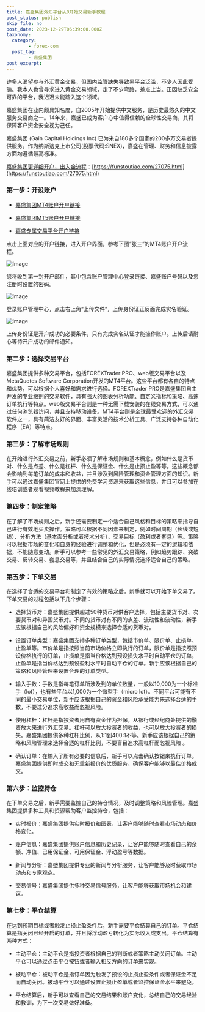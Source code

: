 ```yaml
---
title: 嘉盛集团外汇平台从0开始交易新手教程
post_status: publish
skip_file: no
post_date: 2023-12-29T06:39:00.000Z
taxonomy:
  category:
        - forex-com
  post_tag:
        - 嘉盛集团
post_excerpt: 
---
```

许多人渴望参与外汇黄金交易，但国内监管缺失导致黑平台泛滥，不少人因此受骗。我本人也曾寻求进入黄金交易领域，走了不少弯路，差点上当。正因缺乏安全可靠的平台，我迟迟未能踏入这个领域。

嘉盛集团在业内颇具知名度，自2005年开始提供中文服务，是历史最悠久的中文服务交易商之一。14年来，嘉盛已成为客户心中值得信赖的全球性交易商，其将保障客户资金安全视为己任。

嘉盛集团 (Gain Capital Holdings Inc) 已为来自180多个国家的200多万交易者提供服务。作为纳斯达克上市公司(股票代码:SNEX)，嘉盛在管理、财务和信息披露方面均遵循最高标准。

[嘉盛集团更详细开户，出入金流程](https://funstoutiao.com/27075.html)：[https://funstoutiao.com/27075.html](https://funstoutiao.com/27075.html)

### 第一步：开设账户

* [嘉盛集团MT4账户开户链接](https://s.ssgg.net/jsmt4)

* [嘉盛集团MT5账户开户链接](https://s.ssgg.net/jsmt5)

* [嘉盛专属交易平台开户链接](https://s.ssgg.net/js)

点击上面对应的开户链接，进入开户界面，参考下图“张三”的MT4账户开户流程。

![Image](https://prod-files-secure.s3.us-west-2.amazonaws.com/39ed1227-6d7d-4570-be36-9ccd4a2c4241/7a167aea-686b-400d-af59-4e18eb607a40/640.png?X-Amz-Algorithm=AWS4-HMAC-SHA256&X-Amz-Content-Sha256=UNSIGNED-PAYLOAD&X-Amz-Credential=ASIAZI2LB4663SI4JWXD%2F20250507%2Fus-west-2%2Fs3%2Faws4_request&X-Amz-Date=20250507T101310Z&X-Amz-Expires=3600&X-Amz-Security-Token=IQoJb3JpZ2luX2VjELH%2F%2F%2F%2F%2F%2F%2F%2F%2F%2FwEaCXVzLXdlc3QtMiJIMEYCIQDmJKdiaZvWBcj1cibsbCmOGTnZ%2FMH0ksC4iTQHafBDNwIhAIP3DrY1GTLyx3ZgFP2fv0kLpP%2FUbhEa206YuN8s0zjLKv8DCFkQABoMNjM3NDIzMTgzODA1Igyt%2FqFNbcekyzP%2BWUYq3APz0Jn7XRx8f%2BhQRdTfZcyWYZj%2F2LnEV5YakblC5xIeQpTgNUcArp1Ixr4FTfXV77FTpt%2F9jwjGJZYVcb08LE1eaEkEanXv%2FLUzQjk%2FzVLMJH0gUTuutFRBF6JvJhDyM9VebtTBJosohubQBM%2FvsmpXW%2Fsfwqjq%2Fa7O2iw6%2FxZ9cA6pszdq4tgAVVwnzxV22ll9Abh9PTXasgt5kaxs6HRX%2F%2B2RgHFuiSg0j%2FmvxWz0m9cx7ozM49POECndOLDC76JBsu4jmK%2BGTZZeeP1xwNyxqNl3Akl5A2kBTfqxY5dGOoV7KY36Mk%2B7Dxc3503BYtPIIDRNm3%2Busms0FPIyQ%2BUsNxJfETSk79%2FfcGBD1hxxg8CcUdFnubnyxYEOuQ1IipZEn5DuJR%2FSNGGEhes02o%2F1VNGhRbk9d0ZMXPTkBAOqmv3eCbP1%2Bp18FT8hXRxFkigk3JXr0jle08ZDosyXVHg%2FCS4kBW2ivplC%2FADuK5HF%2BXOFFiHlBsNI8LXfKpqSj4cwpOiXVt49rAhAo7ea7lGB9aJQFUd4OP5J4wWPfK30PqewkrUiHQ0fGc71ne90oOqyhzk%2BQXTFGxJ4Hy2kwZmPAulOHaJ6tdflQ3ANdZ1m1WfGoNolwb4RKU3KuTDYsezABjqkAQ85gjDcEdbYc229WjNl97PWJOCptynq199mDEMXVA7lEsLc3hu6IEjKocqTkh88PvXvRgHzGvOR6FZBMHDq105WbaJmE9SgRfR2G1m0FD81zPPbUltdDn0K3qkYKuuMLKlA%2F6Vf2uXjFeAQSnY1rsUsbQNKznv4sC4DDivpgZ00GFz7al7WJQ67fDQPyltRD06yzYAKgQaRheO0U33nnBo%2Fhm81&X-Amz-Signature=8f69db94c730b88f02b1c548b590b9fdd5a9b095b9b4b3898ce32532e7d7bca0&X-Amz-SignedHeaders=host&x-id=GetObject)

您将收到第一封开户邮件，其中包含账户管理中心登录链接、嘉盛账户号码以及您注册时设置的密码。

![Image](https://prod-files-secure.s3.us-west-2.amazonaws.com/39ed1227-6d7d-4570-be36-9ccd4a2c4241/eaa1c6b3-2877-4284-a0e1-530e222c27fb/image.png?X-Amz-Algorithm=AWS4-HMAC-SHA256&X-Amz-Content-Sha256=UNSIGNED-PAYLOAD&X-Amz-Credential=ASIAZI2LB4663SI4JWXD%2F20250507%2Fus-west-2%2Fs3%2Faws4_request&X-Amz-Date=20250507T101310Z&X-Amz-Expires=3600&X-Amz-Security-Token=IQoJb3JpZ2luX2VjELH%2F%2F%2F%2F%2F%2F%2F%2F%2F%2FwEaCXVzLXdlc3QtMiJIMEYCIQDmJKdiaZvWBcj1cibsbCmOGTnZ%2FMH0ksC4iTQHafBDNwIhAIP3DrY1GTLyx3ZgFP2fv0kLpP%2FUbhEa206YuN8s0zjLKv8DCFkQABoMNjM3NDIzMTgzODA1Igyt%2FqFNbcekyzP%2BWUYq3APz0Jn7XRx8f%2BhQRdTfZcyWYZj%2F2LnEV5YakblC5xIeQpTgNUcArp1Ixr4FTfXV77FTpt%2F9jwjGJZYVcb08LE1eaEkEanXv%2FLUzQjk%2FzVLMJH0gUTuutFRBF6JvJhDyM9VebtTBJosohubQBM%2FvsmpXW%2Fsfwqjq%2Fa7O2iw6%2FxZ9cA6pszdq4tgAVVwnzxV22ll9Abh9PTXasgt5kaxs6HRX%2F%2B2RgHFuiSg0j%2FmvxWz0m9cx7ozM49POECndOLDC76JBsu4jmK%2BGTZZeeP1xwNyxqNl3Akl5A2kBTfqxY5dGOoV7KY36Mk%2B7Dxc3503BYtPIIDRNm3%2Busms0FPIyQ%2BUsNxJfETSk79%2FfcGBD1hxxg8CcUdFnubnyxYEOuQ1IipZEn5DuJR%2FSNGGEhes02o%2F1VNGhRbk9d0ZMXPTkBAOqmv3eCbP1%2Bp18FT8hXRxFkigk3JXr0jle08ZDosyXVHg%2FCS4kBW2ivplC%2FADuK5HF%2BXOFFiHlBsNI8LXfKpqSj4cwpOiXVt49rAhAo7ea7lGB9aJQFUd4OP5J4wWPfK30PqewkrUiHQ0fGc71ne90oOqyhzk%2BQXTFGxJ4Hy2kwZmPAulOHaJ6tdflQ3ANdZ1m1WfGoNolwb4RKU3KuTDYsezABjqkAQ85gjDcEdbYc229WjNl97PWJOCptynq199mDEMXVA7lEsLc3hu6IEjKocqTkh88PvXvRgHzGvOR6FZBMHDq105WbaJmE9SgRfR2G1m0FD81zPPbUltdDn0K3qkYKuuMLKlA%2F6Vf2uXjFeAQSnY1rsUsbQNKznv4sC4DDivpgZ00GFz7al7WJQ67fDQPyltRD06yzYAKgQaRheO0U33nnBo%2Fhm81&X-Amz-Signature=ea3002e75470059c8cf9dc8192c5d81082c79a4fcda7416854690033576b9616&X-Amz-SignedHeaders=host&x-id=GetObject)

登录账户管理中心，点击右上角“上传文件”，上传身份证正反面完成实名验证。

![Image](https://prod-files-secure.s3.us-west-2.amazonaws.com/39ed1227-6d7d-4570-be36-9ccd4a2c4241/54090639-09fc-46b4-a135-e0289f707147/image.png?X-Amz-Algorithm=AWS4-HMAC-SHA256&X-Amz-Content-Sha256=UNSIGNED-PAYLOAD&X-Amz-Credential=ASIAZI2LB4663SI4JWXD%2F20250507%2Fus-west-2%2Fs3%2Faws4_request&X-Amz-Date=20250507T101310Z&X-Amz-Expires=3600&X-Amz-Security-Token=IQoJb3JpZ2luX2VjELH%2F%2F%2F%2F%2F%2F%2F%2F%2F%2FwEaCXVzLXdlc3QtMiJIMEYCIQDmJKdiaZvWBcj1cibsbCmOGTnZ%2FMH0ksC4iTQHafBDNwIhAIP3DrY1GTLyx3ZgFP2fv0kLpP%2FUbhEa206YuN8s0zjLKv8DCFkQABoMNjM3NDIzMTgzODA1Igyt%2FqFNbcekyzP%2BWUYq3APz0Jn7XRx8f%2BhQRdTfZcyWYZj%2F2LnEV5YakblC5xIeQpTgNUcArp1Ixr4FTfXV77FTpt%2F9jwjGJZYVcb08LE1eaEkEanXv%2FLUzQjk%2FzVLMJH0gUTuutFRBF6JvJhDyM9VebtTBJosohubQBM%2FvsmpXW%2Fsfwqjq%2Fa7O2iw6%2FxZ9cA6pszdq4tgAVVwnzxV22ll9Abh9PTXasgt5kaxs6HRX%2F%2B2RgHFuiSg0j%2FmvxWz0m9cx7ozM49POECndOLDC76JBsu4jmK%2BGTZZeeP1xwNyxqNl3Akl5A2kBTfqxY5dGOoV7KY36Mk%2B7Dxc3503BYtPIIDRNm3%2Busms0FPIyQ%2BUsNxJfETSk79%2FfcGBD1hxxg8CcUdFnubnyxYEOuQ1IipZEn5DuJR%2FSNGGEhes02o%2F1VNGhRbk9d0ZMXPTkBAOqmv3eCbP1%2Bp18FT8hXRxFkigk3JXr0jle08ZDosyXVHg%2FCS4kBW2ivplC%2FADuK5HF%2BXOFFiHlBsNI8LXfKpqSj4cwpOiXVt49rAhAo7ea7lGB9aJQFUd4OP5J4wWPfK30PqewkrUiHQ0fGc71ne90oOqyhzk%2BQXTFGxJ4Hy2kwZmPAulOHaJ6tdflQ3ANdZ1m1WfGoNolwb4RKU3KuTDYsezABjqkAQ85gjDcEdbYc229WjNl97PWJOCptynq199mDEMXVA7lEsLc3hu6IEjKocqTkh88PvXvRgHzGvOR6FZBMHDq105WbaJmE9SgRfR2G1m0FD81zPPbUltdDn0K3qkYKuuMLKlA%2F6Vf2uXjFeAQSnY1rsUsbQNKznv4sC4DDivpgZ00GFz7al7WJQ67fDQPyltRD06yzYAKgQaRheO0U33nnBo%2Fhm81&X-Amz-Signature=c0cafda3982a3d89fccb437a06abf959624337b6b550b2067ee8adcd4a596540&X-Amz-SignedHeaders=host&x-id=GetObject)

上传身份证是开户成功的必要条件，只有完成实名认证才能操作账户。上传后请耐心等待开户成功的邮件通知。

### 第二步：选择交易平台

嘉盛集团提供多种交易平台，包括FOREXTrader PRO、web版交易平台以及MetaQuotes Software Corporation开发的MT4平台。这些平台都有各自的特点和优势，可以根据个人喜好和需求进行选择。FOREXTrader PRO是嘉盛集团自主开发的专业级别的交易软件，具有强大的图表分析功能、自定义指标和策略、高速订单执行等特点。web版交易平台则是一种无需下载安装的在线交易方式，可以通过任何浏览器访问，并且支持移动设备。MT4平台则是全球最受欢迎的外汇交易软件之一，具有简洁友好的界面、丰富灵活的技术分析工具、广泛支持各种自动化程序（EA）等特点。

### 第三步：了解市场规则

在开始进行外汇交易之前，新手必须了解市场规则和基本概念，例如什么是货币对、什么是点差、什么是杠杆、什么是保证金、什么是止损止盈等等。这些概念都会影响到每笔订单的成本和收益，并且涉及到风险管理和资金管理方面的知识。新手可以通过嘉盛集团官网上提供的免费学习资源来获取这些信息，并且可以参加在线培训或者观看视频教程来加深理解。

### 第四步：制定策略

在了解了市场规则之后，新手还需要制定一个适合自己风格和目标的策略来指导自己进行有效地买卖操作。策略可以根据不同因素来制定，例如时间周期（长线或短线）、分析方法（基本面分析或者技术分析）、交易目标（盈利或者套息）等。策略可以根据市场的变化和自身的经验进行调整和优化，但是必须有一定的逻辑和依据，不能随意变动。新手可以参考一些常见的外汇交易策略，例如趋势跟踪、突破交易、反转交易、套息交易等，并且结合自己的实际情况选择适合自己的策略。

### 第五步：下单交易

在选择了合适的交易平台和制定了有效的策略之后，新手就可以开始下单交易了。下单交易的过程包括以下几个步骤：

* 选择货币对：嘉盛集团提供超过50种货币对供客户选择，包括主要货币对、次要货币对和异国货币对。不同的货币对有不同的点差、流动性和波动性，新手应该根据自己的风险偏好和资金规模来选择合适的货币对。

* 设置订单类型：嘉盛集团支持多种订单类型，包括市价单、限价单、止损单、止盈单等。市价单是指按照当前市场价格立即执行的订单，限价单是指按照预设价格执行的订单，止损单是指当价格达到预设损失水平时自动平仓的订单，止盈单是指当价格达到预设盈利水平时自动平仓的订单。新手应该根据自己的策略和风险管理来设置合理的订单类型。

* 输入手数：手数是指每笔订单所涉及到的单位数量，一般以10,000为一个标准手（lot），也有些平台以1,000为一个微型手（micro lot）。不同平台可能有不同的最小交易单位，新手应该根据自己的资金和风险承受能力来选择合适的手数，不要过分追求高收益而忽视风险。

* 使用杠杆：杠杆是指投资者用自有资金作为担保，从银行或经纪商处提供的融资放大来进行外汇交易。杠杆可以放大投资者的收益，也可以放大投资者的损失。嘉盛集团提供多种杠杆比例，从1:1到400:1不等。新手应该根据自己的策略和风险管理来选择合适的杠杆比例，不要盲目追求高杠杆而忽视风险 。

* 确认订单：在输入了所有必要的信息后，新手可以点击确认按钮来执行订单。嘉盛集团提供即时成交和无重新报价的优质服务，确保客户能够以最佳价格成交。

### 第六步：监控持仓

在下单交易之后，新手需要监控自己的持仓情况，及时调整策略和风险管理。嘉盛集团提供多种工具和资源帮助客户监控持仓，包括：

* 实时报价：嘉盛集团提供实时报价和图表，让客户能够随时查看市场动态和价格变化。

* 账户信息：嘉盛集团提供账户信息和历史记录，让客户能够随时查看自己的余额、净值、已用保证金、可用保证金、浮动盈亏等数据。

* 新闻与分析：嘉盛集团提供专业的新闻与分析服务，让客户能够及时获取市场动态和专家观点。

* 交易信号：嘉盛集团提供多种交易信号服务，让客户能够获取市场机会和建议。

### 第七步：平仓结算

在达到预期目标或者触发止损止盈条件后，新手需要平仓结算自己的订单。平仓结算是指关闭已经开启的订单，并且将浮动盈亏转化为实际收入或支出。平仓结算有两种方式：

* 主动平仓：主动平仓是指投资者根据自己的判断或者策略主动关闭订单。主动平仓可以通过点击平仓按钮或者输入相反方向的订单来实现。

* 被动平仓：被动平仓是指订单因为触发了预设的止损止盈条件或者保证金不足而自动关闭。被动平仓可以通过设置止损止盈单或者监控保证金水平来避免。

* 平仓结算后，新手可以查看自己的交易结果和账户变化，总结自己的交易经验和教训，为下一次交易做好准备。